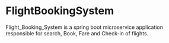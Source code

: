 # FlightBookingSystem
Flight_Booking_System is a spring boot microservice application responsible for search, Book, Fare and Check-in of flights.
